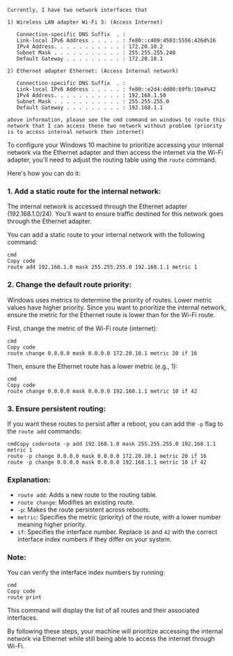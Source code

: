 ```
Currently, I have two network interfaces that

1) Wireless LAN adapter Wi-Fi 3: (Access Internet)

   Connection-specific DNS Suffix  . :
   Link-local IPv6 Address . . . . . : fe80::c409:4503:5556:426d%16
   IPv4 Address. . . . . . . . . . . : 172.20.10.2
   Subnet Mask . . . . . . . . . . . : 255.255.255.240
   Default Gateway . . . . . . . . . : 172.20.10.1

2) Ethernet adapter Ethernet: (Access Internal network)

   Connection-specific DNS Suffix  . :
   Link-local IPv6 Address . . . . . : fe80::e2d4:dd00:69fb:10a4%42
   IPv4 Address. . . . . . . . . . . : 192.168.1.50
   Subnet Mask . . . . . . . . . . . : 255.255.255.0
   Default Gateway . . . . . . . . . : 192.168.1.1

above information, please see the cmd command on windows to route this network that I can access these two network without problem (priority is to access internal network then internet)
```



To configure your Windows 10 machine to prioritize accessing your internal network via the Ethernet adapter and then access the internet via the Wi-Fi adapter, you'll need to adjust the routing table using the `route` command.

Here's how you can do it:

### 1. **Add a static route for the internal network:**

The internal network is accessed through the Ethernet adapter (192.168.1.0/24). You'll want to ensure traffic destined for this network goes through the Ethernet adapter.

You can add a static route to your internal network with the following command:

```
cmd
Copy code
route add 192.168.1.0 mask 255.255.255.0 192.168.1.1 metric 1
```

### 2. **Change the default route priority:**

Windows uses metrics to determine the priority of routes. Lower metric values have higher priority. Since you want to prioritize the internal network, ensure the metric for the Ethernet route is lower than for the Wi-Fi route.

First, change the metric of the Wi-Fi route (internet):

```
cmd
Copy code
route change 0.0.0.0 mask 0.0.0.0 172.20.10.1 metric 20 if 16
```

Then, ensure the Ethernet route has a lower metric (e.g., 1):

```
cmd
Copy code
route change 0.0.0.0 mask 0.0.0.0 192.168.1.1 metric 10 if 42
```

### 3. **Ensure persistent routing:**

If you want these routes to persist after a reboot, you can add the `-p` flag to the `route add` commands:

```
cmdCopy coderoute -p add 192.168.1.0 mask 255.255.255.0 192.168.1.1 metric 1
route -p change 0.0.0.0 mask 0.0.0.0 172.20.10.1 metric 20 if 16
route -p change 0.0.0.0 mask 0.0.0.0 192.168.1.1 metric 10 if 42
```

### Explanation:

- `route add`: Adds a new route to the routing table.
- `route change`: Modifies an existing route.
- `-p`: Makes the route persistent across reboots.
- `metric`: Specifies the metric (priority) of the route, with a lower number meaning higher priority.
- `if`: Specifies the interface number. Replace `16` and `42` with the correct interface index numbers if they differ on your system.

### Note:

You can verify the interface index numbers by running:

```
cmd
Copy code
route print
```

This command will display the list of all routes and their associated interfaces.

By following these steps, your machine will prioritize accessing the internal network via Ethernet while still being able to access the internet through Wi-Fi.

